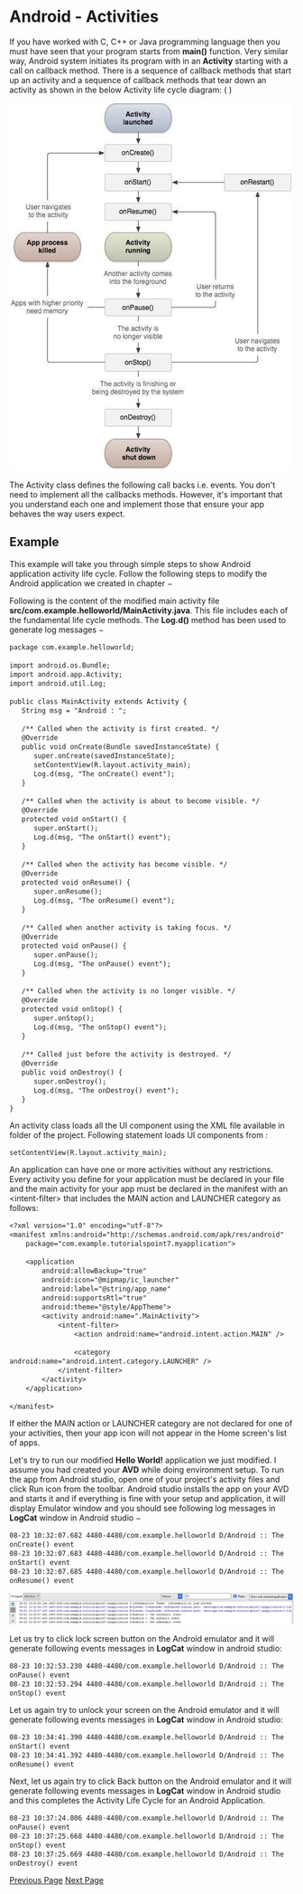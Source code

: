 # Android - Activities
If you have worked with C, C++ or Java programming language then you must have seen that your program starts from **main()** function. Very similar way, Android system initiates its program with in an **Activity** starting with a call on  callback method. There is a sequence of callback methods that start up an activity and a sequence of callback methods that tear down an activity as shown in the below Activity life cycle diagram: ( )

![Android Activity lifecycle](../android/images/activity.jpg)

The Activity class defines the following call backs i.e. events. You don't need to implement all the callbacks methods. However, it's important that you understand each one and implement those that ensure your app behaves the way users expect.

## Example
This example will take you through simple steps to show Android application activity life cycle. Follow the following steps to modify the Android application we created in  chapter −

Following is the content of the modified main activity file **src/com.example.helloworld/MainActivity.java**. This file includes each of the fundamental life cycle methods. The **Log.d()** method has been used to generate log messages −

```
package com.example.helloworld;

import android.os.Bundle;
import android.app.Activity;
import android.util.Log;

public class MainActivity extends Activity {
   String msg = "Android : ";
   
   /** Called when the activity is first created. */
   @Override
   public void onCreate(Bundle savedInstanceState) {
      super.onCreate(savedInstanceState);
      setContentView(R.layout.activity_main);
      Log.d(msg, "The onCreate() event");
   }

   /** Called when the activity is about to become visible. */
   @Override
   protected void onStart() {
      super.onStart();
      Log.d(msg, "The onStart() event");
   }

   /** Called when the activity has become visible. */
   @Override
   protected void onResume() {
      super.onResume();
      Log.d(msg, "The onResume() event");
   }

   /** Called when another activity is taking focus. */
   @Override
   protected void onPause() {
      super.onPause();
      Log.d(msg, "The onPause() event");
   }

   /** Called when the activity is no longer visible. */
   @Override
   protected void onStop() {
      super.onStop();
      Log.d(msg, "The onStop() event");
   }

   /** Called just before the activity is destroyed. */
   @Override
   public void onDestroy() {
      super.onDestroy();
      Log.d(msg, "The onDestroy() event");
   }
}
```
An activity class loads all the UI component using the XML file available in  folder of the project. Following statement loads UI components from :

```
setContentView(R.layout.activity_main);
```
An application can have one or more activities without any restrictions. Every activity you define for your application must be declared in your  file and the main activity for your app must be declared in the manifest with an &lt;intent-filter&gt; that includes the MAIN action and LAUNCHER category as follows:

```
<?xml version="1.0" encoding="utf-8"?>
<manifest xmlns:android="http://schemas.android.com/apk/res/android"
    package="com.example.tutorialspoint7.myapplication">

    <application
        android:allowBackup="true"
        android:icon="@mipmap/ic_launcher"
        android:label="@string/app_name"
        android:supportsRtl="true"
        android:theme="@style/AppTheme">
        <activity android:name=".MainActivity">
            <intent-filter>
                <action android:name="android.intent.action.MAIN" />

                <category android:name="android.intent.category.LAUNCHER" />
            </intent-filter>
        </activity>
    </application>

</manifest>
```
If either the MAIN action or LAUNCHER category are not declared for one of your activities, then your app icon will not appear in the Home screen's list of apps.

Let's try to run our modified **Hello World!** application we just modified. I assume you had created your **AVD** while doing environment setup. To run the app from Android studio, open one of your project's activity files and click Run  icon from the toolbar. Android studio installs the app on your AVD and starts it and if everything is fine with your setup and application, it will display Emulator window and you should see following log messages in **LogCat** window in Android studio −

```
08-23 10:32:07.682 4480-4480/com.example.helloworld D/Android :: The onCreate() event
08-23 10:32:07.683 4480-4480/com.example.helloworld D/Android :: The onStart() event
08-23 10:32:07.685 4480-4480/com.example.helloworld D/Android :: The onResume() event
```


![Android LotCat Window](../android/images/android_logcat_window.jpg)

Let us try to click lock screen button on the Android emulator and it will generate following events messages in **LogCat** window in android studio:

```
08-23 10:32:53.230 4480-4480/com.example.helloworld D/Android :: The onPause() event
08-23 10:32:53.294 4480-4480/com.example.helloworld D/Android :: The onStop() event
```
Let us again try to unlock your screen on the Android emulator and it will generate following events messages in **LogCat** window in Android studio:

```
08-23 10:34:41.390 4480-4480/com.example.helloworld D/Android :: The onStart() event
08-23 10:34:41.392 4480-4480/com.example.helloworld D/Android :: The onResume() event
```
Next, let us again try to click Back button  on the Android emulator and it will generate following events messages in **LogCat** window in Android studio and this completes the Activity Life Cycle for an Android Application.

```
08-23 10:37:24.806 4480-4480/com.example.helloworld D/Android :: The onPause() event
08-23 10:37:25.668 4480-4480/com.example.helloworld D/Android :: The onStop() event
08-23 10:37:25.669 4480-4480/com.example.helloworld D/Android :: The onDestroy() event
```

[Previous Page](../android/android_resources.md) [Next Page](../android/android_services.md) 
